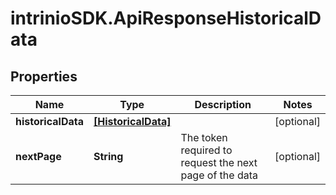 # intrinioSDK.ApiResponseHistoricalData

## Properties
Name | Type | Description | Notes
------------ | ------------- | ------------- | -------------
**historicalData** | [**[HistoricalData]**](HistoricalData.md) |  | [optional] 
**nextPage** | **String** | The token required to request the next page of the data | [optional] 


